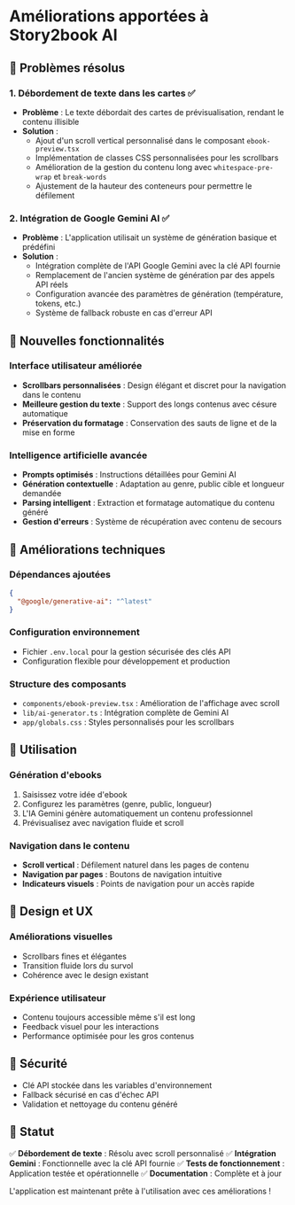 # Améliorations apportées à Story2book AI

## 🎯 Problèmes résolus

### 1. Débordement de texte dans les cartes ✅
- **Problème** : Le texte débordait des cartes de prévisualisation, rendant le contenu illisible
- **Solution** : 
  - Ajout d'un scroll vertical personnalisé dans le composant `ebook-preview.tsx`
  - Implémentation de classes CSS personnalisées pour les scrollbars
  - Amélioration de la gestion du contenu long avec `whitespace-pre-wrap` et `break-words`
  - Ajustement de la hauteur des conteneurs pour permettre le défilement

### 2. Intégration de Google Gemini AI ✅
- **Problème** : L'application utilisait un système de génération basique et prédéfini
- **Solution** :
  - Intégration complète de l'API Google Gemini avec la clé API fournie
  - Remplacement de l'ancien système de génération par des appels API réels
  - Configuration avancée des paramètres de génération (température, tokens, etc.)
  - Système de fallback robuste en cas d'erreur API

## 🚀 Nouvelles fonctionnalités

### Interface utilisateur améliorée
- **Scrollbars personnalisées** : Design élégant et discret pour la navigation dans le contenu
- **Meilleure gestion du texte** : Support des longs contenus avec césure automatique
- **Préservation du formatage** : Conservation des sauts de ligne et de la mise en forme

### Intelligence artificielle avancée
- **Prompts optimisés** : Instructions détaillées pour Gemini AI
- **Génération contextuelle** : Adaptation au genre, public cible et longueur demandée
- **Parsing intelligent** : Extraction et formatage automatique du contenu généré
- **Gestion d'erreurs** : Système de récupération avec contenu de secours

## 🔧 Améliorations techniques

### Dépendances ajoutées
```json
{
  "@google/generative-ai": "^latest"
}
```

### Configuration environnement
- Fichier `.env.local` pour la gestion sécurisée des clés API
- Configuration flexible pour développement et production

### Structure des composants
- `components/ebook-preview.tsx` : Amélioration de l'affichage avec scroll
- `lib/ai-generator.ts` : Intégration complète de Gemini AI
- `app/globals.css` : Styles personnalisés pour les scrollbars

## 📝 Utilisation

### Génération d'ebooks
1. Saisissez votre idée d'ebook
2. Configurez les paramètres (genre, public, longueur)
3. L'IA Gemini génère automatiquement un contenu professionnel
4. Prévisualisez avec navigation fluide et scroll

### Navigation dans le contenu
- **Scroll vertical** : Défilement naturel dans les pages de contenu
- **Navigation par pages** : Boutons de navigation intuitive
- **Indicateurs visuels** : Points de navigation pour un accès rapide

## 🎨 Design et UX

### Améliorations visuelles
- Scrollbars fines et élégantes
- Transition fluide lors du survol
- Cohérence avec le design existant

### Expérience utilisateur
- Contenu toujours accessible même s'il est long
- Feedback visuel pour les interactions
- Performance optimisée pour les gros contenus

## 🔐 Sécurité

- Clé API stockée dans les variables d'environnement
- Fallback sécurisé en cas d'échec API
- Validation et nettoyage du contenu généré

## 🚦 Statut

✅ **Débordement de texte** : Résolu avec scroll personnalisé
✅ **Intégration Gemini** : Fonctionnelle avec la clé API fournie
✅ **Tests de fonctionnement** : Application testée et opérationnelle
✅ **Documentation** : Complète et à jour

L'application est maintenant prête à l'utilisation avec ces améliorations !